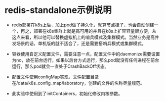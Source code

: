 # redis-standalone示例说明

- redis部署在k8s上后，加上pod做了持久化，就算节点挂了，也会自动创建一个，再之，部署在k8s集群上就是高可用的并且在k8s上扩容容量很方便，从这点来看，所以他可以替换虚拟机上的哨兵模式及集群模式。当然业务是高并发场景的话，单机版的就不适合了，还是需要搭哨兵模式或集群模式。

- 容器使用自定义配置文件，需要注意一点，配置文件中的daemonize需要设置为no，放在前台运行，如果以后台方式运行，那么pod就没有任何进程在前台运行，那么pod就会一直处于CrashBackOff状态。

- 配置文件使用configMap实现，文件配置目录在/data/k8s_config_map/laboratory，创建的文件的名称尽量规范。

- 此实验中使用到了initContainers，初始化修改内核参数。
